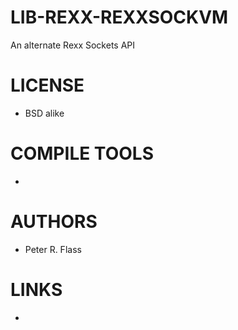 LIB-REXX-REXXSOCKVM
===================

An alternate Rexx Sockets API

LICENSE
===============
* BSD alike

COMPILE TOOLS
===============
* 
 
AUTHORS
===============
* Peter R. Flass

LINKS
===============
* 

